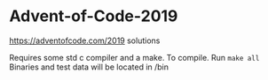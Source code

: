 # Advent-of-Code-2019
https://adventofcode.com/2019 solutions

Requires some std c compiler and a make. 
To compile. Run `make all`
Binaries and test data will be located in /bin
